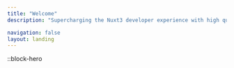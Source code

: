 ```yaml
---
title: "Welcome"
description: "Supercharging the Nuxt3 developer experience with high quality modules and tools!"

navigation: false
layout: landing
---
```


::block-hero

